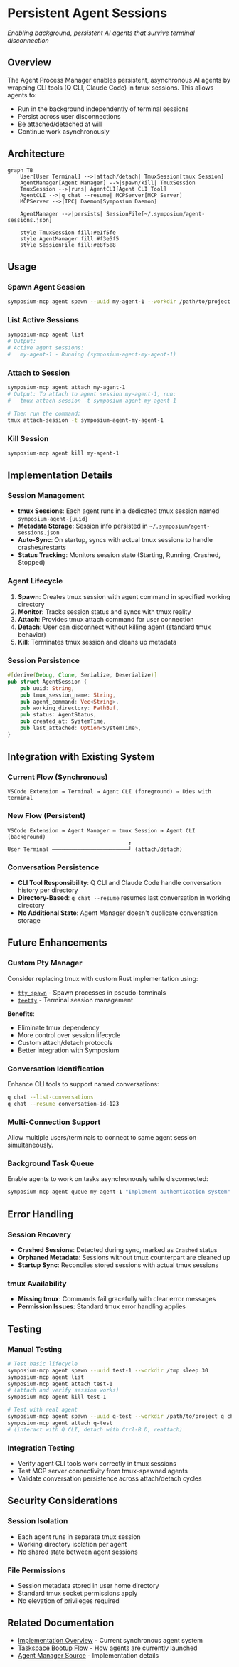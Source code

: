 # Persistent Agent Sessions

*Enabling background, persistent AI agents that survive terminal disconnection*

## Overview

The Agent Process Manager enables persistent, asynchronous AI agents by wrapping CLI tools (Q CLI, Claude Code) in tmux sessions. This allows agents to:

- Run in the background independently of terminal sessions
- Persist across user disconnections
- Be attached/detached at will
- Continue work asynchronously

## Architecture

```mermaid
graph TB
    User[User Terminal] -->|attach/detach| TmuxSession[tmux Session]
    AgentManager[Agent Manager] -->|spawn/kill| TmuxSession
    TmuxSession -->|runs| AgentCLI[Agent CLI Tool]
    AgentCLI -->|q chat --resume| MCPServer[MCP Server]
    MCPServer -->|IPC| Daemon[Symposium Daemon]
    
    AgentManager -->|persists| SessionFile[~/.symposium/agent-sessions.json]
    
    style TmuxSession fill:#e1f5fe
    style AgentManager fill:#f3e5f5
    style SessionFile fill:#e8f5e8
```

## Usage

### Spawn Agent Session
```bash
symposium-mcp agent spawn --uuid my-agent-1 --workdir /path/to/project q chat --resume
```

### List Active Sessions
```bash
symposium-mcp agent list
# Output:
# Active agent sessions:
#   my-agent-1 - Running (symposium-agent-my-agent-1)
```

### Attach to Session
```bash
symposium-mcp agent attach my-agent-1
# Output: To attach to agent session my-agent-1, run:
#   tmux attach-session -t symposium-agent-my-agent-1

# Then run the command:
tmux attach-session -t symposium-agent-my-agent-1
```

### Kill Session
```bash
symposium-mcp agent kill my-agent-1
```

## Implementation Details

### Session Management
- **tmux Sessions**: Each agent runs in a dedicated tmux session named `symposium-agent-{uuid}`
- **Metadata Storage**: Session info persisted in `~/.symposium/agent-sessions.json`
- **Auto-Sync**: On startup, syncs with actual tmux sessions to handle crashes/restarts
- **Status Tracking**: Monitors session state (Starting, Running, Crashed, Stopped)

### Agent Lifecycle
1. **Spawn**: Creates tmux session with agent command in specified working directory
2. **Monitor**: Tracks session status and syncs with tmux reality
3. **Attach**: Provides tmux attach command for user connection
4. **Detach**: User can disconnect without killing agent (standard tmux behavior)
5. **Kill**: Terminates tmux session and cleans up metadata

### Session Persistence
```rust
#[derive(Debug, Clone, Serialize, Deserialize)]
pub struct AgentSession {
    pub uuid: String,
    pub tmux_session_name: String,
    pub agent_command: Vec<String>,
    pub working_directory: PathBuf,
    pub status: AgentStatus,
    pub created_at: SystemTime,
    pub last_attached: Option<SystemTime>,
}
```

## Integration with Existing System

### Current Flow (Synchronous)
```
VSCode Extension → Terminal → Agent CLI (foreground) → Dies with terminal
```

### New Flow (Persistent)
```
VSCode Extension → Agent Manager → tmux Session → Agent CLI (background)
                                      ↑
User Terminal ────────────────────────┘ (attach/detach)
```

### Conversation Persistence
- **CLI Tool Responsibility**: Q CLI and Claude Code handle conversation history per directory
- **Directory-Based**: `q chat --resume` resumes last conversation in working directory
- **No Additional State**: Agent Manager doesn't duplicate conversation storage

## Future Enhancements

### Custom Pty Manager
Consider replacing tmux with custom Rust implementation using:
- [`tty_spawn`](https://crates.io/crates/tty_spawn) - Spawn processes in pseudo-terminals
- [`teetty`](https://github.com/mitsuhiko/teetty) - Terminal session management

**Benefits**:
- Eliminate tmux dependency
- More control over session lifecycle
- Custom attach/detach protocols
- Better integration with Symposium

### Conversation Identification
Enhance CLI tools to support named conversations:
```bash
q chat --list-conversations
q chat --resume conversation-id-123
```

### Multi-Connection Support
Allow multiple users/terminals to connect to same agent session simultaneously.

### Background Task Queue
Enable agents to work on tasks asynchronously while disconnected:
```bash
symposium-mcp agent queue my-agent-1 "Implement authentication system"
```

## Error Handling

### Session Recovery
- **Crashed Sessions**: Detected during sync, marked as `Crashed` status
- **Orphaned Metadata**: Sessions without tmux counterpart are cleaned up
- **Startup Sync**: Reconciles stored sessions with actual tmux sessions

### tmux Availability
- **Missing tmux**: Commands fail gracefully with clear error messages
- **Permission Issues**: Standard tmux error handling applies

## Testing

### Manual Testing
```bash
# Test basic lifecycle
symposium-mcp agent spawn --uuid test-1 --workdir /tmp sleep 30
symposium-mcp agent list
symposium-mcp agent attach test-1
# (attach and verify session works)
symposium-mcp agent kill test-1

# Test with real agent
symposium-mcp agent spawn --uuid q-test --workdir /path/to/project q chat
symposium-mcp agent attach q-test
# (interact with Q CLI, detach with Ctrl-B D, reattach)
```

### Integration Testing
- Verify agent CLI tools work correctly in tmux sessions
- Test MCP server connectivity from tmux-spawned agents
- Validate conversation persistence across attach/detach cycles

## Security Considerations

### Session Isolation
- Each agent runs in separate tmux session
- Working directory isolation per agent
- No shared state between agent sessions

### File Permissions
- Session metadata stored in user home directory
- Standard tmux socket permissions apply
- No elevation of privileges required

## Related Documentation

- [Implementation Overview](./implementation-overview.md) - Current synchronous agent system
- [Taskspace Bootup Flow](../work-in-progress/mvp/taskspace-bootup-flow.md) - How agents are currently launched
- [Agent Manager Source](../../socratic-shell/mcp-server/src/agent_manager.rs) - Implementation details
